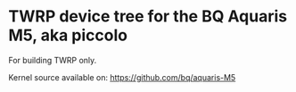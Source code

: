 TWRP device tree for the BQ Aquaris M5, aka piccolo
========================================================

For building TWRP only.

Kernel source available on: https://github.com/bq/aquaris-M5
